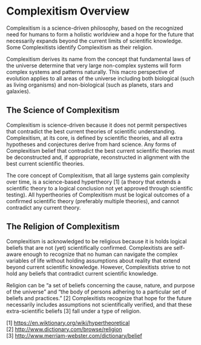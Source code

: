 # Complexitism Overview

Complexitism is a science-driven philosophy, based on the recognized need for humans to form a holistic worldview and a hope for the future that necessarily expands beyond the current limits of scientific knowledge.  Some Complexitists identify Complexitism as their religion.

Complexitism derives its name from the concept that fundamental laws of the universe determine that very large non-complex systems will form complex systems and patterns naturally.  This macro perspective of evolution applies to all areas of the universe including both biological (such as living organisms) and non-biological (such as planets, stars and galaxies).


## The Science of Complexitism

Complexitism is science-driven because it does not permit perspectives that contradict the best current theories of scientific understanding.  Complexitism, at its core, is defined by scientific theories, and all extra hypotheses and conjectures derive from hard science.  Any forms of Complexitism belief that contradict the best current scientific theories must be deconstructed and, if appropriate, reconstructed in alignment with the best current scientific theories.

The core concept of Complexitism, that all large systems gain complexity over time, is a science-based hypertheory [1] (a theory that extends a scientific theory to a logical conclusion not yet approved through scientific testing).  All hypertheories of Complexitism must be logical outcomes of a confirmed scientific theory (preferably multiple theories), and cannot contradict any current theory.

## The Religion of Complexitism

Complexitism is acknowledged to be religious because it is holds logical beliefs that are not (yet) scientifically confirmed.  Complexitists are self-aware enough to recognize that no human can navigate the complex variables of life without holding assumptions about reality that extend beyond current scientific knowledge.  However, Complexitists strive to not hold any beliefs that contradict current scientific knowledge.  

Religion can be “a set of beliefs concerning the cause, nature, and purpose of the universe” and “the body of persons adhering to a particular set of beliefs and practices.” [2]  Complexitists recognize that hope for the future necessarily includes assumptions not scientifically verified, and that these extra-scientific beliefs [3] fall under a type of religion.


[1] https://en.wiktionary.org/wiki/hypertheoretical  
[2] http://www.dictionary.com/browse/religion  
[3] http://www.merriam-webster.com/dictionary/belief  
